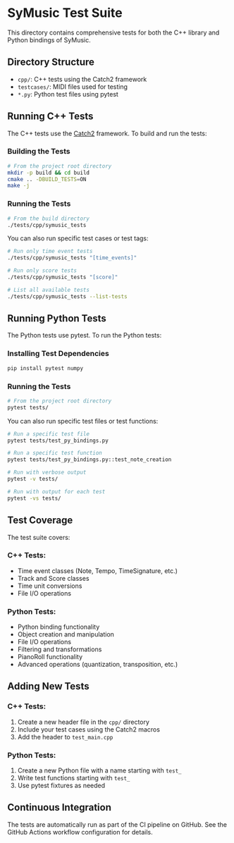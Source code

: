 # SyMusic Test Suite

This directory contains comprehensive tests for both the C++ library and Python bindings of SyMusic.

## Directory Structure

- `cpp/`: C++ tests using the Catch2 framework
- `testcases/`: MIDI files used for testing
- `*.py`: Python test files using pytest

## Running C++ Tests

The C++ tests use the [Catch2](https://github.com/catchorg/Catch2) framework. To build and run the tests:

### Building the Tests

```bash
# From the project root directory
mkdir -p build && cd build
cmake .. -DBUILD_TESTS=ON
make -j
```

### Running the Tests

```bash
# From the build directory
./tests/cpp/symusic_tests
```

You can also run specific test cases or test tags:

```bash
# Run only time event tests
./tests/cpp/symusic_tests "[time_events]"

# Run only score tests
./tests/cpp/symusic_tests "[score]"

# List all available tests
./tests/cpp/symusic_tests --list-tests
```

## Running Python Tests

The Python tests use pytest. To run the Python tests:

### Installing Test Dependencies

```bash
pip install pytest numpy
```

### Running the Tests

```bash
# From the project root directory
pytest tests/
```

You can also run specific test files or test functions:

```bash
# Run a specific test file
pytest tests/test_py_bindings.py

# Run a specific test function
pytest tests/test_py_bindings.py::test_note_creation

# Run with verbose output
pytest -v tests/

# Run with output for each test
pytest -vs tests/
```

## Test Coverage

The test suite covers:

### C++ Tests:
- Time event classes (Note, Tempo, TimeSignature, etc.)
- Track and Score classes
- Time unit conversions
- File I/O operations

### Python Tests:
- Python binding functionality
- Object creation and manipulation
- File I/O operations
- Filtering and transformations
- PianoRoll functionality
- Advanced operations (quantization, transposition, etc.)

## Adding New Tests

### C++ Tests:
1. Create a new header file in the `cpp/` directory
2. Include your test cases using the Catch2 macros
3. Add the header to `test_main.cpp`

### Python Tests:
1. Create a new Python file with a name starting with `test_`
2. Write test functions starting with `test_`
3. Use pytest fixtures as needed

## Continuous Integration

The tests are automatically run as part of the CI pipeline on GitHub. See the GitHub Actions workflow configuration for details.
